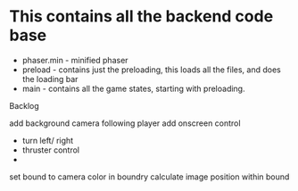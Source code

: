 # This contains all the backend code base
* phaser.min - minified phaser
* preload - contains just the preloading, this loads all the files, and does the loading bar
* main - contains all the game states, starting with preloading.



Backlog

add background 
camera following player
add onscreen control
* turn left/ right
* thruster control
* 



set bound to camera
color in boundry
calculate image position within bound
